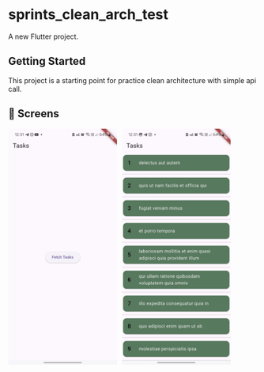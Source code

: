 # sprints_clean_arch_test

A new Flutter project.

## Getting Started

This project is a starting point for practice clean architecture with simple api call.

## 📸 Screens

<div style="display: flex; gap: 10px;">
    <img src="readme/home_1.jpg" alt="home" width="220">
    <img src="readme/home_2.jpg"alt="home" width="220">
</div>
